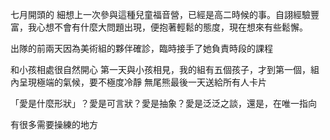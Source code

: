 七月開頭的
細想上一次參與這種兒童福音營，已經是高二時候的事。自詡經驗豐富，我心想不會有什麼大問題出現，便抱著輕鬆的態度，現在想來有些鬆懈。

出隊的前兩天因為美術組的夥伴確診，臨時接手了她負責時段的課程


和小孩相處很自然開心
第一天與小孩相見，我的組有五個孩子，才到第一個，組內呈現極端的氣候，要不極度冷靜
無尾熊最後一天送給所有人卡片

「愛是什麼形狀」？愛是可言狀？愛是抽象？愛是泛泛之談，還是，在唯一指向

有很多需要操練的地方


